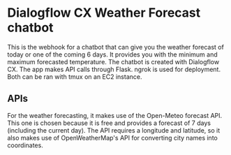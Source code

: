 # Dialogflow CX Weather Forecast chatbot

This is the webhook for a chatbot that can give you the weather forecast of today or one of the coming 6 days. It provides you with the minimum and maximum forecasted temperature. The chatbot is created with Dialogflow CX. The app makes API calls through Flask. ngrok is used for deployment. Both can be ran with tmux on an EC2 instance.

## APIs

For the weather forecasting, it makes use of the Open-Meteo forecast API. This one is chosen because it is free and provides a forecast of 7 days (including the current day). The API requires a longitude and latitude, so it also makes use of OpenWeatherMap's API for converting city names into coordinates.